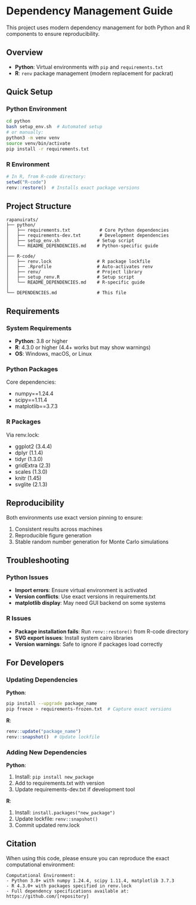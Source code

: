 # Dependency Management Guide

This project uses modern dependency management for both Python and R components to ensure reproducibility.

## Overview

- **Python**: Virtual environments with `pip` and `requirements.txt`
- **R**: `renv` package management (modern replacement for packrat)

## Quick Setup

### Python Environment
```bash
cd python
bash setup_env.sh  # Automated setup
# or manually:
python3 -m venv venv
source venv/bin/activate
pip install -r requirements.txt
```

### R Environment
```r
# In R, from R-code directory:
setwd("R-code")
renv::restore()  # Installs exact package versions
```

## Project Structure

```
rapanuirats/
├── python/
│   ├── requirements.txt           # Core Python dependencies
│   ├── requirements-dev.txt       # Development dependencies
│   ├── setup_env.sh              # Setup script
│   └── README_DEPENDENCIES.md    # Python-specific guide
│
├── R-code/
│   ├── renv.lock                 # R package lockfile
│   ├── .Rprofile                 # Auto-activates renv
│   ├── renv/                     # Project library
│   ├── setup_renv.R              # Setup script
│   └── README_DEPENDENCIES.md    # R-specific guide
│
└── DEPENDENCIES.md               # This file
```

## Requirements

### System Requirements
- **Python**: 3.8 or higher
- **R**: 4.3.0 or higher (4.4+ works but may show warnings)
- **OS**: Windows, macOS, or Linux

### Python Packages
Core dependencies:
- numpy==1.24.4
- scipy==1.11.4
- matplotlib==3.7.3

### R Packages
Via renv.lock:
- ggplot2 (3.4.4)
- dplyr (1.1.4)
- tidyr (1.3.0)
- gridExtra (2.3)
- scales (1.3.0)
- knitr (1.45)
- svglite (2.1.3)

## Reproducibility

Both environments use exact version pinning to ensure:
1. Consistent results across machines
2. Reproducible figure generation
3. Stable random number generation for Monte Carlo simulations

## Troubleshooting

### Python Issues
- **Import errors**: Ensure virtual environment is activated
- **Version conflicts**: Use exact versions in requirements.txt
- **matplotlib display**: May need GUI backend on some systems

### R Issues
- **Package installation fails**: Run `renv::restore()` from R-code directory
- **SVG export issues**: Install system cairo libraries
- **Version warnings**: Safe to ignore if packages load correctly

## For Developers

### Updating Dependencies
**Python**:
```bash
pip install --upgrade package_name
pip freeze > requirements-frozen.txt  # Capture exact versions
```

**R**:
```r
renv::update("package_name")
renv::snapshot()  # Update lockfile
```

### Adding New Dependencies
**Python**:
1. Install: `pip install new_package`
2. Add to requirements.txt with version
3. Update requirements-dev.txt if development tool

**R**:
1. Install: `install.packages("new_package")`
2. Update lockfile: `renv::snapshot()`
3. Commit updated renv.lock

## Citation

When using this code, please ensure you can reproduce the exact computational environment:

```
Computational Environment:
- Python 3.8+ with numpy 1.24.4, scipy 1.11.4, matplotlib 3.7.3
- R 4.3.0+ with packages specified in renv.lock
- Full dependency specifications available at: https://github.com/[repository]
```